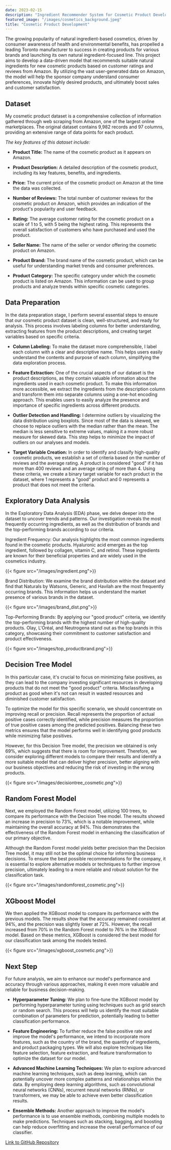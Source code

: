 ```yaml
---
date: 2023-02-15
description: "Ingredient Recommender System for Cosmetic Product Development"
featured_image: "/images/cosmetics_background.jpeg"
title: "Cosmetic Product Development"
---
```


The growing popularity of natural ingredient-based cosmetics, driven by consumer awareness of health and environmental benefits, has propelled a leading Toronto manufacturer to success in creating products for various brands and launching its own natural ingredient-focused line. This project aims to develop a data-driven model that recommends suitable natural ingredients for new cosmetic products based on customer ratings and reviews from Amazon. By utilizing the vast user-generated data on Amazon, the model will help the sponsor company understand consumer preferences, innovate highly desired products, and ultimately boost sales and customer satisfaction.

## Dataset 

My cosmetic product dataset is a comprehensive collection of information gathered through web scraping from Amazon, one of the largest online marketplaces. The original dataset contains 9,982 records and 97 columns, providing an extensive range of data points for each product.

*The key features of this dataset include:*

* **Product Title:** The name of the cosmetic product as it appears on Amazon.

* **Product Description:** A detailed description of the cosmetic product, including its key features, benefits, and ingredients.

* **Price:** The current price of the cosmetic product on Amazon at the time the data was collected.
  
* **Number of Reviews:** The total number of customer reviews for the cosmetic product on Amazon, which provides an indication of the product's popularity and user feedback.

* **Rating:** The average customer rating for the cosmetic product on a scale of 1 to 5, with 5 being the highest rating. This represents the overall satisfaction of customers who have purchased and used the product.
  
* **Seller Name:** The name of the seller or vendor offering the cosmetic product on Amazon.
* **Product Brand:** The brand name of the cosmetic product, which can be useful for understanding market trends and consumer preferences.
  
* **Product Category:** The specific category under which the cosmetic product is listed on Amazon. This information can be used to group products and analyze trends within specific cosmetic categories.

## Data Preparation 

In the data preparation stage, I perform several essential steps to ensure that our cosmetic product dataset is clean, well-structured, and ready for analysis. This process involves labeling columns for better understanding, extracting features from the product descriptions, and creating target variables based on specific criteria.

* **Column Labeling:** To make the dataset more comprehensible, I label each column with a clear and descriptive name. This helps users easily understand the contents and purpose of each column, simplifying the data exploration process.
  
* **Feature Extraction:** One of the crucial aspects of our dataset is the product descriptions, as they contain valuable information about the ingredients used in each cosmetic product. To make this information more accessible, we extract the ingredients from the description column and transform them into separate columns using a one-hot encoding approach. This enables users to easily analyze the presence and importance of specific ingredients across different products.
  
* **Outlier Detection and Handling:** I determine outliers by visualizing the data distribution using boxplots. Since most of the data is skewed, we choose to replace outliers with the median rather than the mean. The median is less sensitive to extreme values, making it a more robust measure for skewed data. This step helps to minimize the impact of outliers on our analyses and models.
  
* **Target Variable Creation:** In order to identify and classify high-quality cosmetic products, we establish a set of criteria based on the number of reviews and the average rating. A product is considered "good" if it has more than 400 reviews and an average rating of more than 4. Using these criteria, we create a binary target variable for each product in the dataset, where 1 represents a "good" product and 0 represents a product that does not meet the criteria.

## Exploratory Data Analysis

In the Exploratory Data Analysis (EDA) phase, we delve deeper into the dataset to uncover trends and patterns. Our investigation reveals the most frequently occurring ingredients, as well as the distribution of brands and the top-performing brands according to our criteria.

Ingredient Frequency: Our analysis highlights the most common ingredients found in the cosmetic products. Hyaluronic acid emerges as the top ingredient, followed by collagen, vitamin C, and retinol. These ingredients are known for their beneficial properties and are widely used in the cosmetics industry.

{{< figure src="/images/ingredient.png">}}

Brand Distribution: We examine the brand distribution within the dataset and find that Naturals by Watsons, Generic, and Havilah are the most frequently occurring brands. This information helps us understand the market presence of various brands in the dataset.

{{< figure src="/images/brand_dist.png">}}

Top-Performing Brands: By applying our "good product" criteria, we identify the top-performing brands with the highest number of high-quality products. Olay, L'Oréal, and Neutrogena stand out as the top brands in this category, showcasing their commitment to customer satisfaction and product effectiveness.

{{< figure src="/images/top_productbrand.png">}}

## Decision Tree Model

In this particular case, it's crucial to focus on minimizing false positives, as they can lead to the company investing significant resources in developing products that do not meet the "good product" criteria. Misclassifying a product as good when it's not can result in wasted resources and diminished customer satisfaction.

To optimize the model for this specific scenario, we should concentrate on improving recall or precision. Recall represents the proportion of actual positive cases correctly identified, while precision measures the proportion of true positive cases among the predicted positives. Balancing these two metrics ensures that the model performs well in identifying good products while minimizing false positives.

However, for this Decision Tree model, the precision we obtained is only 69%, which suggests that there is room for improvement. Therefore, we consider exploring different models to compare their results and identify a more suitable model that can deliver higher precision, better aligning with our business objectives and reducing the risk of investing in the wrong products.

{{< figure src="/images/decisiontree_cosmetic.png">}}

## Random Forest Model

Next, we employed the Random Forest model, utilizing 100 trees, to compare its performance with the Decision Tree model. The results showed an increase in precision to 73%, which is a notable improvement, while maintaining the overall accuracy at 94%. This demonstrates the effectiveness of the Random Forest model in enhancing the classification of our primary objective.

Although the Random Forest model yields better precision than the Decision Tree model, it may still not be the optimal choice for informing business decisions. To ensure the best possible recommendations for the company, it is essential to explore alternative models or techniques to further improve precision, ultimately leading to a more reliable and robust solution for the classification task.

{{< figure src="/images/randomforest_cosmetic.png">}}

## XGboost Model

We then applied the XGBoost model to compare its performance with the previous models. The results show that the accuracy remained consistent at 94%, and the precision was slightly lower at 72%. However, the recall increased from 70% in the Random Forest model to 76% in the XGBoost model. Based on these metrics, XGBoost is considered the best model for our classification task among the models tested.

{{< figure src="/images/xgboost_cosmetic.png">}}

## Next Step

For future analysis, we aim to enhance our model's performance and accuracy through various approaches, making it even more valuable and reliable for business decision-making.

* **Hyperparameter Tuning:** We plan to fine-tune the XGBoost model by performing hyperparameter tuning using techniques such as grid search or random search. This process will help us identify the most suitable combination of parameters for prediction, potentially leading to better classification performance.

* **Feature Engineering:** To further reduce the false positive rate and improve the model's performance, we intend to incorporate more features, such as the country of the brand, the quantity of ingredients, and product packaging types. We will also explore techniques like feature selection, feature extraction, and feature transformation to optimize the dataset for our model.

* **Advanced Machine Learning Techniques:** We plan to explore advanced machine learning techniques, such as deep learning, which can potentially uncover more complex patterns and relationships within the data. By employing deep learning algorithms, such as convolutional neural networks (CNNs), recurrent neural networks (RNNs), or transformers, we may be able to achieve even better classification results.

* **Ensemble Methods:** Another approach to improve the model's performance is to use ensemble methods, combining multiple models to make predictions. Techniques such as stacking, bagging, and boosting can help reduce overfitting and increase the overall performance of our classifier.

[Link to GitHub Repository](https://github.com/Teerajate2/productdev_proj)

